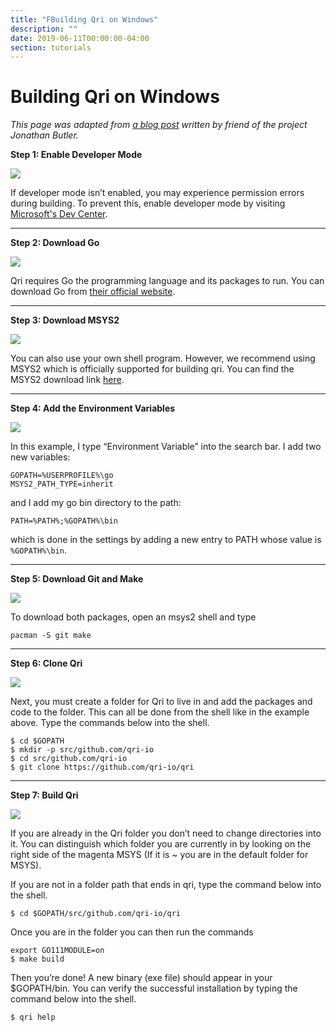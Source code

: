 ```yaml
---
title: "FBuilding Qri on Windows"
description: ""
date: 2019-06-11T00:00:00-04:00
section: tutorials
---
```


# Building Qri on Windows

*This page was adapted from [a blog post](https://medium.com/@jbutler18/how-to-install-qri-for-windows-83b019c79320) written by friend of the project Jonathan Butler.*


**Step 1: Enable Developer Mode** 

<div class="clear"></div>

<div class="diagram large">
  <img src="/graphics/windows_gifs/Step 0.gif" />
</div>

If developer mode isn’t enabled, you may experience permission errors during building. To prevent this, enable developer mode by visiting [Microsoft's Dev Center](https://docs.microsoft.com/en-us/windows/uwp/get-started/enable-your-device-for-development).

---

**Step 2: Download Go** 

<div class="clear"></div>

<div class="diagram large">
  <img src="/graphics/windows_gifs/Step 1.gif" />
</div>

Qri requires Go the programming language and its packages to run. You can download Go from [their official website](https://golang.org/dl/).

---

**Step 3: Download MSYS2**

<div class="clear"></div>

<div class="diagram large">
  <img src="/graphics/windows_gifs/Step 2.gif" />
</div>

You can also use your own shell program. However, we recommend using MSYS2 which is officially supported for building qri. You can find the MSYS2 download link [here](https://www.msys2.org/).

---

**Step 4: Add the Environment Variables**

<div class="clear"></div>

<div class="diagram large">
  <img src="/graphics/windows_gifs/Step 3.gif" />
</div>

In this example, I type “Environment Variable” into the search bar. I add two new variables:

```
GOPATH=%USERPROFILE%\go
MSYS2_PATH_TYPE=inherit
```

and I add my go bin directory to the path:

```
PATH=%PATH%;%GOPATH%\bin
```

which is done in the settings by adding a new entry to PATH whose value is `%GOPATH%\bin`.

---

**Step 5: Download Git and Make**

<div class="clear"></div>

<div class="diagram large">
  <img src="/graphics/windows_gifs/Step 4.gif" />
</div>

To download both packages, open an msys2 shell and type

```
pacman -S git make
```

---

**Step 6: Clone Qri**

<div class="clear"></div>

<div class="diagram large">
  <img src="/graphics/windows_gifs/Step 5.gif" />
</div>

Next, you must create a folder for Qri to live in and add the packages and code to the folder. This can all be done from the shell like in the example above. Type the commands below into the shell.

```
$ cd $GOPATH
$ mkdir -p src/github.com/qri-io
$ cd src/github.com/qri-io
$ git clone https://github.com/qri-io/qri
```

---

**Step 7: Build Qri**

<div class="clear"></div>

<div class="diagram large">
  <img src="/graphics/windows_gifs/Step 6.gif" />
</div>

If you are already in the Qri folder you don’t need to change directories into it. You can distinguish which folder you are currently in by looking on the right side of the magenta MSYS (If it is ~ you are in the default folder for MSYS).

If you are not in a folder path that ends in qri, type the command below into the shell.

```
$ cd $GOPATH/src/github.com/qri-io/qri
```

Once you are in the folder you can then run the commands

```
export GO111MODULE=on
$ make build
```

Then you’re done! A new binary (exe file) should appear in your $GOPATH/bin. You can verify the successful installation by typing the command below into the shell.

```
$ qri help
```
